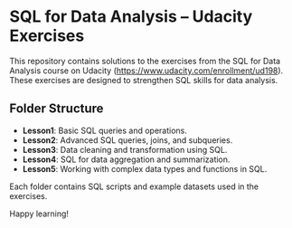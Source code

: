 # SQL for Data Analysis – Udacity Exercises

This repository contains solutions to the exercises from the SQL for Data Analysis course on Udacity (https://www.udacity.com/enrollment/ud198). These exercises are designed to strengthen SQL skills for data analysis.

## Folder Structure

- **Lesson1**: Basic SQL queries and operations.
- **Lesson2**: Advanced SQL queries, joins, and subqueries.
- **Lesson3**: Data cleaning and transformation using SQL.
- **Lesson4**: SQL for data aggregation and summarization.
- **Lesson5**: Working with complex data types and functions in SQL.

Each folder contains SQL scripts and example datasets used in the exercises.

Happy learning!